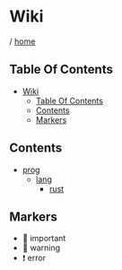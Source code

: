 # Wiki

/ [home](/README.md)

## Table Of Contents

- [Wiki](#wiki)
  - [Table Of Contents](#table-of-contents)
  - [Contents](#contents)
  - [Markers](#markers)

## Contents

- [prog](/prog/README.md)
  - [lang](/prog/lang/README.md)
    - [rust](/prog/lang/rust/README.md)

## Markers

- 🔹 important
- 🔸 warning
- ❗️ error
